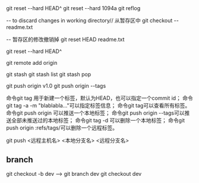##

git reset --hard HEAD^
git reset --hard 1094a
git reflog

-- to discard changes in working directory// 从暂存区中
git checkout -- readme.txt 

-- 暂存区的修改撤销掉
git reset HEAD readme.txt

git reset --hard HEAD^

git remote add origin

git stash
git stash list 
git stash pop

git push origin v1.0
git push origin --tags

命令git tag <tagname>用于新建一个标签，默认为HEAD，也可以指定一个commit id；
命令git tag -a <tagname> -m "blablabla..."可以指定标签信息；
命令git tag可以查看所有标签。
命令git push origin <tagname>可以推送一个本地标签；
命令git push origin --tags可以推送全部未推送过的本地标签；
命令git tag -d <tagname>可以删除一个本地标签；
命令git push origin :refs/tags/<tagname>可以删除一个远程标签。


git push <远程主机名> <本地分支名>  <远程分支名>


## branch
git checkout -b dev
-->
git branch dev
git checkout dev


